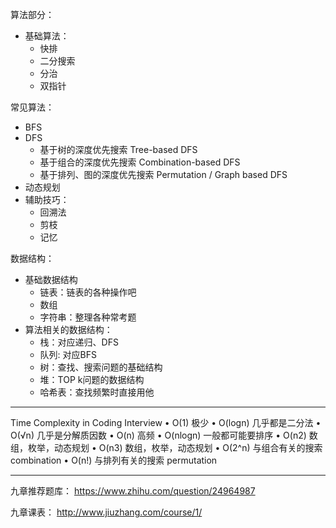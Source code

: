 算法部分：  
* 基础算法：
  * 快排
  * 二分搜索
  * 分治
  * 双指针

常见算法：
  * BFS
  * DFS
    * 基于树的深度优先搜索 Tree-based DFS
    * 基于组合的深度优先搜索 Combination-based DFS
    * 基于排列、图的深度优先搜索 Permutation / Graph based DFS
  * 动态规划
  * 辅助技巧：
    * 回溯法
    * 剪枝
    * 记忆

数据结构：
* 基础数据结构
  * 链表：链表的各种操作吧
  * 数组
  * 字符串：整理各种常考题
* 算法相关的数据结构：
  * 栈：对应递归、DFS
  * 队列: 对应BFS
  * 树：查找、搜索问题的基础结构
  * 堆：TOP k问题的数据结构
  * 哈希表：查找频繁时直接用他


---

Time Complexity in Coding Interview
• O(1) 极少
• O(logn) 几乎都是二分法
• O(√n) 几乎是分解质因数
• O(n) 高频
• O(nlogn) 一般都可能要排序
• O(n2) 数组，枚举，动态规划
• O(n3) 数组，枚举，动态规划
• O(2^n) 与组合有关的搜索 combination
• O(n!) 与排列有关的搜索 permutation

---

九章推荐题库： https://www.zhihu.com/question/24964987

九章课表： http://www.jiuzhang.com/course/1/
